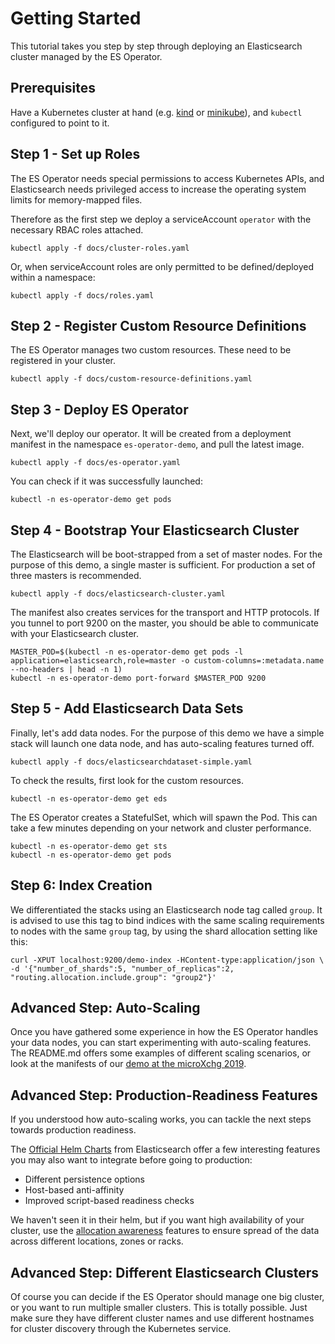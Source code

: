 # Getting Started

This tutorial takes you step by step through deploying an Elasticsearch cluster managed by the ES Operator.

## Prerequisites

Have a Kubernetes cluster at hand (e.g. [kind](https://github.com/kubernetes-sigs/kind) or [minikube](https://github.com/kubernetes/minikube/)), and `kubectl` configured to point to it.

## Step 1 - Set up Roles

The ES Operator needs special permissions to access Kubernetes APIs, and Elasticsearch needs privileged access to increase the operating system limits for memory-mapped files.

Therefore as the first step we deploy a serviceAccount `operator` with the necessary RBAC roles attached.

```
kubectl apply -f docs/cluster-roles.yaml
```

Or, when serviceAccount roles are only permitted to be defined/deployed within a namespace:

```
kubectl apply -f docs/roles.yaml
```

## Step 2 - Register Custom Resource Definitions

The ES Operator manages two custom resources. These need to be registered in your cluster.

```
kubectl apply -f docs/custom-resource-definitions.yaml
```


## Step 3 - Deploy ES Operator

Next, we'll deploy our operator. It will be created from a deployment manifest in the namespace `es-operator-demo`, and pull the latest image.

```
kubectl apply -f docs/es-operator.yaml
```

You can check if it was successfully launched:

```
kubectl -n es-operator-demo get pods
```

## Step 4 - Bootstrap Your Elasticsearch Cluster

The Elasticsearch will be boot-strapped from a set of master nodes. For the purpose of this demo, a single master is sufficient. For production a set of three masters is recommended.

```
kubectl apply -f docs/elasticsearch-cluster.yaml
```

The manifest also creates services for the transport and HTTP protocols. If you tunnel to port 9200 on the master, you should be able to communicate with your Elasticsearch cluster.

```
MASTER_POD=$(kubectl -n es-operator-demo get pods -l application=elasticsearch,role=master -o custom-columns=:metadata.name --no-headers | head -n 1)
kubectl -n es-operator-demo port-forward $MASTER_POD 9200
```

## Step 5 - Add Elasticsearch Data Sets

Finally, let's add data nodes. For the purpose of this demo we have a simple stack will launch one data node, and has auto-scaling features turned off.

```
kubectl apply -f docs/elasticsearchdataset-simple.yaml
```

To check the results, first look for the custom resources.

```
kubectl -n es-operator-demo get eds
```

The ES Operator creates a StatefulSet, which will spawn the Pod. This can take a few minutes depending on your network and cluster performance.

```
kubectl -n es-operator-demo get sts
kubectl -n es-operator-demo get pods
```

## Step 6: Index Creation

We differentiated the stacks using an Elasticsearch node tag called `group`. It is advised to use this tag to bind indices with the same scaling requirements to nodes with the same `group` tag, by using the shard allocation setting like this:

 ```
curl -XPUT localhost:9200/demo-index -HContent-type:application/json \
 -d '{"number_of_shards":5, "number_of_replicas":2, "routing.allocation.include.group": "group2"}'
 ```

## Advanced Step: Auto-Scaling

Once you have gathered some experience in how the ES Operator handles your data nodes, you can start experimenting with auto-scaling features. The README.md offers some examples of different scaling scenarios, or look at the manifests of our [demo at the microXchg 2019](https://github.com/otrosien/microxchg19-demo).

## Advanced Step: Production-Readiness Features

If you understood how auto-scaling works, you can tackle the next steps towards production readiness.

The [Official Helm Charts](https://github.com/elastic/helm-charts/blob/master/elasticsearch/templates/statefulset.yaml) from Elasticsearch offer a few interesting features you may also want to integrate before going to production:

* Different persistence options
* Host-based anti-affinity
* Improved script-based readiness checks

We haven't seen it in their helm, but if you want high availability of your cluster, use the [allocation awareness](https://www.elastic.co/guide/en/elasticsearch/reference/current/allocation-awareness.html) features to ensure spread of the data across different locations, zones or racks.

## Advanced Step: Different Elasticsearch Clusters

Of course you can decide if the ES Operator should manage one big cluster, or you want to run multiple smaller clusters. This is totally possible. Just make sure they have different cluster names and use different hostnames for cluster discovery through the Kubernetes service.
